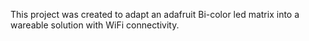 This project was created to adapt an adafruit Bi-color led matrix into a wareable solution with WiFi connectivity.
